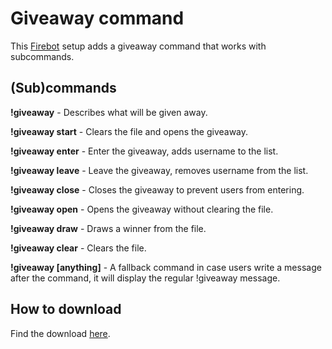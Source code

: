 # Giveaway command

This [Firebot](https://firebot.app) setup adds a giveaway command that works with subcommands.

## (Sub)commands

**!giveaway** - Describes what will be given away.

**!giveaway start** - Clears the file and opens the giveaway.

**!giveaway enter** - Enter the giveaway, adds username to the list.

**!giveaway leave** - Leave the giveaway, removes username from the list.

**!giveaway close** - Closes the giveaway to prevent users from entering.

**!giveaway open** - Opens the giveaway without clearing the file.

**!giveaway draw** - Draws a winner from the file.

**!giveaway clear** - Clears the file.

**!giveaway [anything]** - A fallback command in case users write a message after the command, it will display the regular !giveaway message.


## How to download 

Find the download [here](https://github.com/CaveMobster/firebot-setup-giveaway-command/releases).
